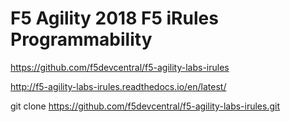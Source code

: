 # F5 Agility 2018 F5 iRules Programmability

https://github.com/f5devcentral/f5-agility-labs-irules

http://f5-agility-labs-irules.readthedocs.io/en/latest/

git clone https://github.com/f5devcentral/f5-agility-labs-irules.git

